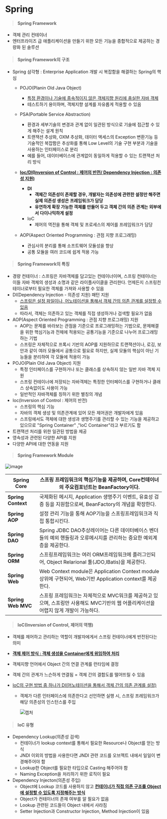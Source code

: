 # Spring

> #### Spring Framework

- 객체 관리 컨테이너
- 엔터프라이즈 급 애플리케이션을 만들기 위한 모든 기능을 종합적으로 제공하는 경량화 된 솔루션



> #### Spring Framework의 구조

- Spring 삼각형 : Enterprise Application 개발 시 복잡함을 해결하는 Spring의 핵심
  - POJO(Planin Old Java Object)
    - <u>특정 환경이나 기술에 종속적이지 않은 객체지향 원리에 충실한 자바 객체</u>
    - 테스트하기 용이하며, 객체지향 설계를 자유롭게 적용할 수 있음
    
  - PSA(Portable Service Abstraction)
    - 환경과 세부기술의 변경과 관계 없이 일관된 방식으로 기술에 접근할 수 있게 해주는 설계 원칙
    - 트랜잭션 추상화, OXM 추상화, 데이터 액세스의 Exception 변환기능 등 기술적인 복잡함은 추상화를 통해 Low Level의 기술 구현 부분과 기술을 사용하는 인터페이스로 분리
    - 예를 들어, 데이터베이스에 관계없이 동일하게 적용할 수 있는 트랜잭션 처리 방식
    
  - **<u>Ioc/DI(Inversion of Control : 제어의 반전/  Dependency Injection : 의존성 지원)</u>**
    
    - **DI**
      - **객체간 의존성이 존재할 경우, 개발자는 의존성에 관련한 설정만 해주면 실제 의존성 생성은 프레임워크가 담당**
      - **유연하게 확장 가능한 객체를 만들어 두고 객체 간의 의존 관계는 외부에서 다이나믹하게 설정**
    - IoC
      - 제어의 역전을 통해 객체 및 프로세스의 제어를 프레임워크가 담당
    
  - AOP(Aspect Oriented Programming : 관점 지향 프로그래밍)
    - 관심사의 분리를 통해 소프트웨어 모듈성을 향상
    - 공통 모듈을 여러 코드에 쉽게 적용 가능
    
    

> #### Spring Framework의 특징

- 경량 컨테이너 : 스프링은 자바객체를 담고있는 컨테이너이며, 스프링 컨테이너는 이들 자바 객체의 생성과 소명과 같은 라이플사이클을 관리한다. 언제든지 스프링컨테이너로부터 필요한 객체를 가져와 사용할 수 있음
- DI(Dependency Injection - 의존성 지원) 패턴 지원
  - <u>스프링은 설정 파일이나, 어노테이션을 통해서 객체 간의 의존 관계를 설정할 수 있음</u>
  - 따라서, 객체는 의존하고 있는 객체를 직접 생성하거나 검색할 필요가 없음
- AOP(Aspect Oriented Programming : 관점 지향 프로그래밍) 지원
  - AOP는 문제를 바라보는 관점을 기준으로 프로그래밍하는 기법으로, 문제해결을 위한 핵심기능과 전체에 적용되는 공통기능을 기준으로 나누어 프로그래밍 하는 기법
  - 스프링은 자체적으로 프록시 기반의 AOP를 지원하므로 트랜잭션이나, 로깅, 보안과 같이 여러 모듈에서 공통으로 필요로 하지만, 실제 모듈의 핵심이 아닌 기능들을 분리하여 각 모듈에 적용이 가능
- POJO(Plain Old Java Object) 지원
  - 특정 인터페이스를 구현하거나 또는 클래스를 상속하지 않는 일반 자바 객체 지원
  - 스프링 컨테이너에 저장되는 자바객체는 특정한 인터페이스를 구현하거나 클래스 상속없이도 사용이 가능
  - 일반적인 자바객체를 칭하기 위한 별칭의 개념
- Ioc(Inversion of Control : 제어의 반전)
  - 스프링의 핵심 기능
  - 자바의 객체 생성 및 의존관계에 있어 모든 제어권은 개발자에게 있음
  - 스프링에서도 객체에 대한 생성과 생명주기를 관리할 수 있는 기능을 제공하고 있으므로 "Spring Container" ,"IoC Container"라고 부르기도 함
- 트랜잭션 처리를 위한 일관된 방법을 제공
- 영속성과 관련된 다양한 API를 지원
- 다양한 API에 대한 연동을 지원



> #### Spring Framework Module

 ![image](https://user-images.githubusercontent.com/97647987/175879320-99dd88c6-c29d-4f32-a46a-606f77eb6eb8.png)

| **Spring Core**    | 스프링 프레임워크의 핵심기능을 제공하며, Core컨테이너의 주요컴포넌트는 BeanFactory이다. |
| ------------------ | ------------------------------------------------------------ |
| **Spring Context** | 국제화된 메시지, Application 생명주기 이벤트, 유효성 검증 등을 지원함으로써, BeanFactory의 개념을 확장한다. |
| **Spring AOP**     | 설정 관리 기능을 통해 AOP기능을 스프링프레임워크과 직접 통합시킨다. |
| **Spring DAO**     | Spring JDBC DAO추상레이어는 다른 데이터베이스 벤더들의 예외 핸들링과 오류메시지를 관리하는 중요한 예외계층을 제공한다. |
| **Spring ORM**     | 스프링프레임워크는 여러 ORM프레임워크에 플러그인되어, Object Relarional 툴(JDO,IBatis)을 제공한다. |
| **Spring Web**     | Web Context module은 Application Context module 상위에 구현되어, Web기반 Application context를 제공한다. |
| **Spring Web MVC** | 스프링 프레임워크는 자체적으로 MVC워크를 제공하고 있으며, 스프링만 사용해도 MVC기반의 웹 어플리케이션을 어렵지 않게 개발이 가능하다. |

 

> #### IoC(Inversion of Control, 제어의 역행)

- 객체를 제어하고 관리하는 역할이 개발자에게서 스프링 컨테이너에게 반전된다는 의미

- **<u>객체 제어 방식 : 객체 생성을 Container에게 위임하여 처리</u>**

- 객체지향 언어에서 Object 간의 연결 관계를 런타임에 결정

- 객체 간의 관계가 느슨하게 연결됨 = 객체 간의 결합도를 떨어뜨릴 수 있음

- <u>IoC의 구현 방법 중 하나가 DI(어노테이션을 통해서 객체 간의 의존 관계를 설정)</u>

  - 객체가 다른 인터페이스에 의존한다고 선언하면 실행 시, 스프링 프레임워크가 해당 의존성의 인스턴스를 주입

    ![캡처](https://user-images.githubusercontent.com/97647987/175946343-9e47915b-a429-48f9-8628-faf2de594459.JPG)

  

> #### IoC 유형

- Dependency Lookup(의존성 검색)
  - 컨테이너가 lookup context를 통해서 필요한 Resource나 Object를 얻는 방식
  - JNDI 이외의 방법을 사용한다면 JNDI 관련 코드를 오브젝트 내에서 일일이 변경해주어야 함
  - Lookup한 Object를 필요한 타입으로 Casting 해주어야 함
  - Naming Exception을 처리하기 위한 로직이 필요
- Dependency Injecton(의존성 주입)
  - Object에 Lookup 코드를 사용하지 않고 <u>**컨테이너가 직접 의존 구조를 Object에 설정할 수 있도록 지정해주는 방식**</u>
  - Object가 컨테이너의 존재 여부를 알 필요가 없음
  - Lookup 관련된 코드들이 Object 내에서 사라짐
  - Setter Injection과 Constructor Injection, Method Injection이 있음


